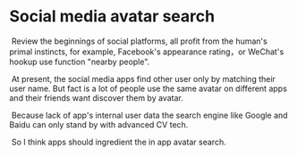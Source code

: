 # Social media avatar search

​	Review the beginnings of social platforms, all profit from the human's primal instincts, for example, Facebook's appearance rating，or WeChat's hookup use function "nearby people".

​    At present, the social media apps find other user only by matching their user name. But fact is a lot of people use the same avatar on different apps and their friends want discover them by avatar. 

​	Because lack of app's internal user data the search engine like Google and Baidu can only stand by with advanced CV tech.

​	So I think apps should ingredient the in app avatar search. 

